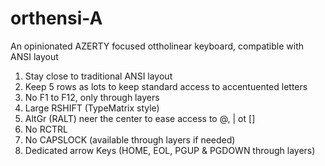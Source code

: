 # orthensi-A
An opinionated AZERTY focused ottholinear keyboard, compatible with ANSI layout 

1. Stay close to traditional ANSI layout
2. Keep 5 rows as lots to keep standard access to accentuented letters
3. No F1 to F12, only through layers
4. Large RSHIFT (TypeMatrix style)
5. AltGr (RALT) neer the center to ease access to @, | ot []
6. No RCTRL
7. No CAPSLOCK (available through layers if needed)
8. Dedicated arrow Keys (HOME, EOL, PGUP & PGDOWN through layers)
 
